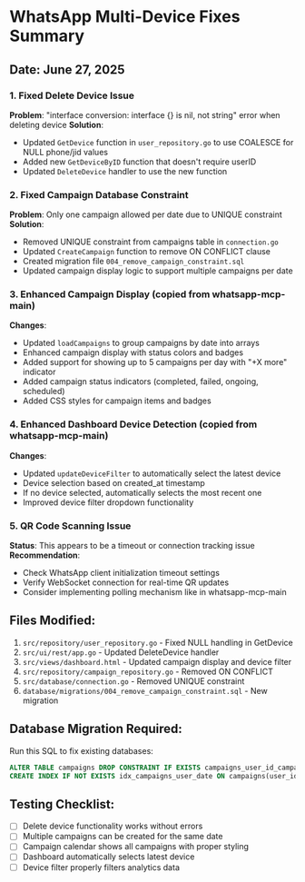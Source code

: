 # WhatsApp Multi-Device Fixes Summary

## Date: June 27, 2025

### 1. Fixed Delete Device Issue
**Problem**: "interface conversion: interface {} is nil, not string" error when deleting device
**Solution**: 
- Updated `GetDevice` function in `user_repository.go` to use COALESCE for NULL phone/jid values
- Added new `GetDeviceByID` function that doesn't require userID
- Updated `DeleteDevice` handler to use the new function

### 2. Fixed Campaign Database Constraint
**Problem**: Only one campaign allowed per date due to UNIQUE constraint
**Solution**:
- Removed UNIQUE constraint from campaigns table in `connection.go`
- Updated `CreateCampaign` function to remove ON CONFLICT clause
- Created migration file `004_remove_campaign_constraint.sql`
- Updated campaign display logic to support multiple campaigns per date

### 3. Enhanced Campaign Display (copied from whatsapp-mcp-main)
**Changes**:
- Updated `loadCampaigns` to group campaigns by date into arrays
- Enhanced campaign display with status colors and badges
- Added support for showing up to 5 campaigns per day with "+X more" indicator
- Added campaign status indicators (completed, failed, ongoing, scheduled)
- Added CSS styles for campaign items and badges

### 4. Enhanced Dashboard Device Detection (copied from whatsapp-mcp-main)
**Changes**:
- Updated `updateDeviceFilter` to automatically select the latest device
- Device selection based on created_at timestamp
- If no device selected, automatically selects the most recent one
- Improved device filter dropdown functionality

### 5. QR Code Scanning Issue
**Status**: This appears to be a timeout or connection tracking issue
**Recommendation**: 
- Check WhatsApp client initialization timeout settings
- Verify WebSocket connection for real-time QR updates
- Consider implementing polling mechanism like in whatsapp-mcp-main

## Files Modified:
1. `src/repository/user_repository.go` - Fixed NULL handling in GetDevice
2. `src/ui/rest/app.go` - Updated DeleteDevice handler
3. `src/views/dashboard.html` - Updated campaign display and device filter
4. `src/repository/campaign_repository.go` - Removed ON CONFLICT
5. `src/database/connection.go` - Removed UNIQUE constraint
6. `database/migrations/004_remove_campaign_constraint.sql` - New migration

## Database Migration Required:
Run this SQL to fix existing databases:
```sql
ALTER TABLE campaigns DROP CONSTRAINT IF EXISTS campaigns_user_id_campaign_date_key;
CREATE INDEX IF NOT EXISTS idx_campaigns_user_date ON campaigns(user_id, campaign_date);
```

## Testing Checklist:
- [ ] Delete device functionality works without errors
- [ ] Multiple campaigns can be created for the same date
- [ ] Campaign calendar shows all campaigns with proper styling
- [ ] Dashboard automatically selects latest device
- [ ] Device filter properly filters analytics data

